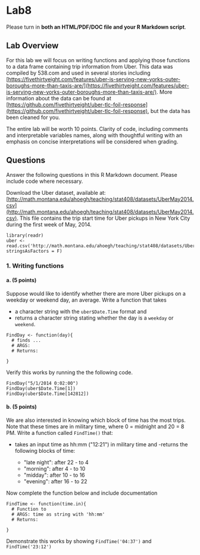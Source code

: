 # Lab8

Please turn in **both an HTML/PDF/DOC file and your R Markdown script**. 

## Lab Overview

For this lab we will focus on writing functions and applying those functions to a data frame containing trip information from Uber. This data was compiled by 538.com and used in several stories including [https://fivethirtyeight.com/features/uber-is-serving-new-yorks-outer-boroughs-more-than-taxis-are/](https://fivethirtyeight.com/features/uber-is-serving-new-yorks-outer-boroughs-more-than-taxis-are/). More information about the data can be found at [https://github.com/fivethirtyeight/uber-tlc-foil-response](https://github.com/fivethirtyeight/uber-tlc-foil-response), but the data has been cleaned for you.

The entire lab will be worth 10 points. Clarity of code, including comments and interpretable variables names, along with thoughtful writing with an emphasis on concise interpretations will be considered when grading. 

## Questions
Answer the following questions in this R Markdown document. Please include code where necessary.


Download the Uber dataset, available at: [http://math.montana.edu/ahoegh/teaching/stat408/datasets/UberMay2014.csv](http://math.montana.edu/ahoegh/teaching/stat408/datasets/UberMay2014.csv). This file contains the trip start time for Uber pickups in New York City during the first week of May, 2014. 

```{r}
library(readr)
uber <- read.csv('http://math.montana.edu/ahoegh/teaching/stat408/datasets/UberMay2014.csv', stringsAsFactors = F)
```

### 1. Writing functions
#### a. (5 points)
Suppose would like to identify whether there are more Uber pickups on a weekday or weekend day, an average. Write a function that takes 
- a character string with the `uber$Date.Time` format and 
- returns a character string stating whether the day is a `weekday` or `weekend`.

```
FindDay <- function(day){
  # finds ... 
  # ARGS:
  # Returns:
 
}
```


Verify this works by running the the following code.

```
FindDay("5/1/2014 0:02:00")
FindDay(uber$Date.Time[1])
FindDay(uber$Date.Time[142812])
```

#### b. (5 points)
We are also interested in knowing which block of time has the most trips. Note that these times are in military time, where 0 = midnight and 20 = 8 PM. Write a function called `FindTime()` that:

- takes an input time as hh:mm ("12:21") in military time and 
-returns the following blocks of time:

    - "late night": after 22 - to 4
    - "morning": after 4 - to 10
    - "midday": after 10 - to 16
    - "evening": after 16 -  to 22

Now complete the function below and include documentation

```
FindTime <- function(time.in){
  # Function to 
  # ARGS: time as string with 'hh:mm'
  # Returns: 
  
}
```
Demonstrate this works by showing `FindTime('04:37')` and `FindTime('23:12')`

